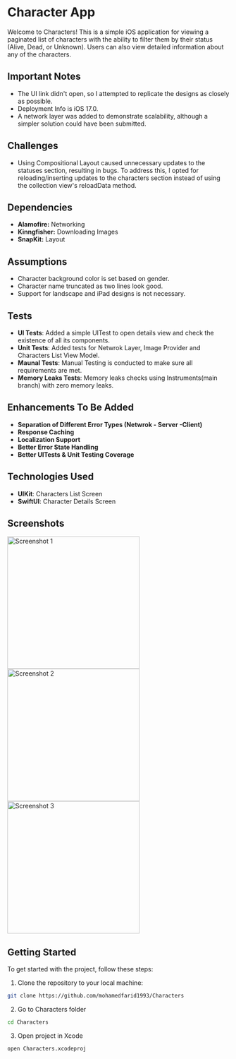 # Character App

Welcome to Characters! This is a simple iOS application for viewing a paginated list of characters with the ability to filter them by their status (Alive, Dead, or Unknown). Users can also view detailed information about any of the characters.

## Important Notes

- The UI link didn't open, so I attempted to replicate the designs as closely as possible.
- Deployment Info is iOS 17.0.
- A network layer was added to demonstrate scalability, although a simpler solution could have been submitted.

## Challenges

- Using Compositional Layout caused unnecessary updates to the statuses section, resulting in bugs. To address this, I opted for reloading/inserting updates to the characters section instead of using the collection view's reloadData method.

## Dependencies

- **Alamofire:** Networking
- **Kinngfisher:** Downloading Images 
- **SnapKit:** Layout

## Assumptions

- Character background color is set based on gender.
- Character name truncated as two lines look good.
- Support for landscape and iPad designs is not necessary.

## Tests
- **UI Tests**: Added a simple UITest to open details view and check the existence of all its components.
- **Unit Tests**: Added tests for Netwrok Layer, Image Provider and Characters List View Model.
- **Maunal Tests**: Manual Testing is conducted to make sure all requirements are met.
- **Memory Leaks Tests**: Memory leaks checks using Instruments(main branch) with zero memory leaks.

## Enhancements To Be Added

- **Separation of Different Error Types (Netwrok - Server -Client)**
- **Response Caching**
- **Localization Support**
- **Better Error State Handling**
- **Better UITests & Unit Testing Coverage**

## Technologies Used

- **UIKit**: Characters List Screen
- **SwiftUI**: Character Details Screen

## Screenshots

<img src="https://github.com/mohamedfarid1993/Characters/assets/37486139/687a149f-9876-4c1c-9df8-7a0c201427ca" alt="Screenshot 1" width="300">
<img src="https://github.com/mohamedfarid1993/Characters/assets/37486139/6d0813e0-4556-4fa3-aed9-543fb1368c1c" alt="Screenshot 2" width="300">
<img src="https://github.com/mohamedfarid1993/Characters/assets/37486139/0c27fde9-cbf0-45e9-a184-dddd40873388" alt="Screenshot 3" width="300">

## Getting Started

To get started with the project, follow these steps:

1. Clone the repository to your local machine:

```bash
git clone https://github.com/mohamedfarid1993/Characters
```

2. Go to Characters folder 

```bash
cd Characters 
```

3. Open project in Xcode

```bash
open Characters.xcodeproj
```
